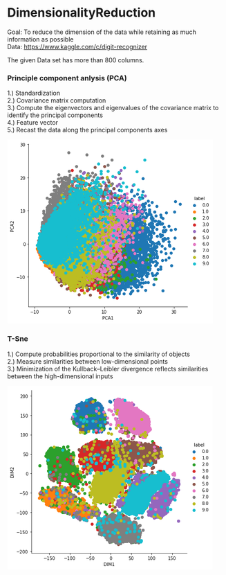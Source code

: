 # DimensionalityReduction
Goal: To reduce the dimension of the data while retaining as much information as possible <br />
Data: https://www.kaggle.com/c/digit-recognizer


The given Data set has more than 800 columns.
### Principle component anlysis (PCA)

1.) Standardization<br />
2.) Covariance matrix computation<br />
3.) Compute the eigenvectors and eigenvalues of the covariance matrix to identify the principal components<br />
4.) Feature vector<br />
5.) Recast the data along the principal components axes<br />

![Alt text](https://github.com/n-e-e-l/DimensionalityReduction/blob/master/img/pca.png)

### T-Sne
1.) Compute probabilities proportional to the similarity of objects <br />
2.) Measure similarities between low-dimensional points <br />
3.) Minimization of the Kullback–Leibler divergence  reflects similarities between the high-dimensional inputs <br />

![Alt text](https://github.com/n-e-e-l/DimensionalityReduction/blob/master/img/T-sne.png)
